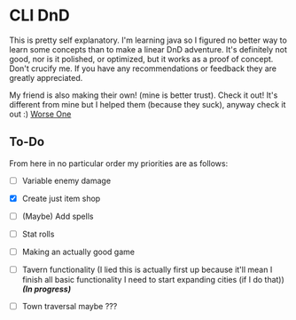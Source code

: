 # CLI DnD

This is pretty self explanatory. I'm learning java so I figured no better way to learn some concepts than to make a linear DnD adventure. It's definitely not good, nor is it polished, or optimized, but it works as a proof of concept. Don't crucify me. If you have any recommendations or feedback they are greatly appreciated.

My friend is also making their own! (mine is better trust). Check it out! It's different from mine but I helped them (because they suck), anyway check it out :) [Worse One](https://github.com/howmanyusersaretakn/DND)

## To-Do

From here in no particular order my priorities are as follows:

- [ ] Variable enemy damage
- [X] Create just item shop
- [ ] (Maybe) Add spells
- [ ] Stat rolls
- [ ] Making an actually good game
- [ ] Tavern functionality (I lied this is actually first up because it'll mean I finish all basic functionality I need to start expanding cities (if I do that)) ***(In progress)***
- [ ] Town traversal maybe ???

